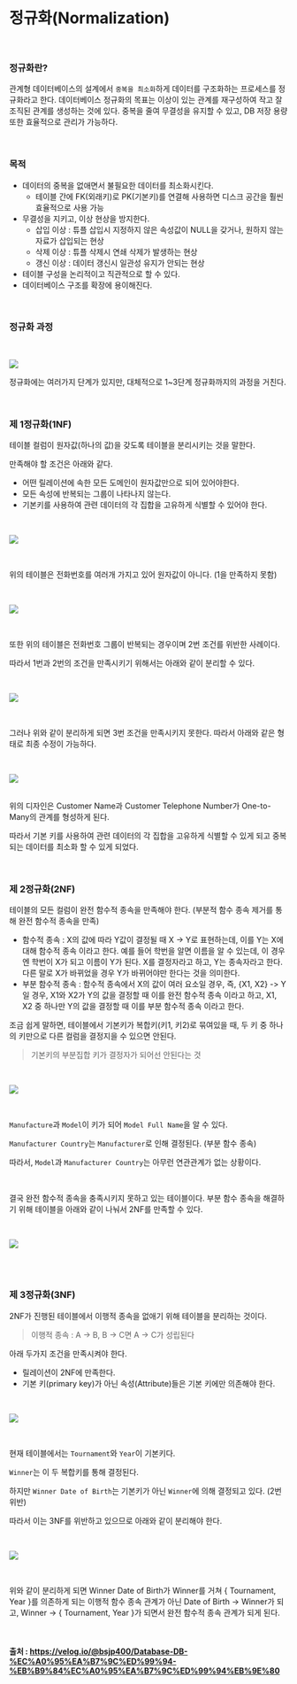 # 정규화(Normalization)

<br>

### 정규화란?

관계형 데이터베이스의 설계에서 `중복을 최소화`하게 데이터를 구조화하는 프로세스를 정규화라고 한다. 데이터베이스 정규화의 목표는 이상이 있는 관계를 재구성하여 작고 잘 조직된 관계를 생성하는 것에 있다. 중복을 줄여 무결성을 유지할 수 있고, DB 저장 용량 또한 효율적으로 관리가 가능하다.



<br>

### 목적

- 데이터의 중복을 없애면서 불필요한 데이터를 최소화시킨다.
  - 테이블 간에 FK(외래키)로 PK(기본키)를 연결해 사용하면 디스크 공간을 훨씬 효율적으로 사용 가능
- 무결성을 지키고, 이상 현상을 방지한다.
  - 삽입 이상 : 튜플 삽입시 지정하지 않은 속성값이 NULL을 갖거나, 원하지 않는 자료가 삽입되는 현상
  - 삭제 이상 : 튜플 삭제시 연쇄 삭제가 발생하는 현상
  - 갱신 이상 : 데이터 갱신시 일관성 유지가 안되는 현상 
- 테이블 구성을 논리적이고 직관적으로 할 수 있다.
- 데이터베이스 구조를 확장에 용이해진다.

<br>

### 정규화 과정

<br>

![](https://images.velog.io/images/hellojihyoung/post/72f806bb-d667-4264-88f2-0fd713b6fbe2/image.png)

정규화에는 여러가지 단계가 있지만, 대체적으로 1~3단계 정규화까지의 과정을 거친다.

<br>

### 제 1정규화(1NF)

테이블 컬럼이 원자값(하나의 값)을 갖도록 테이블을 분리시키는 것을 말한다.

만족해야 할 조건은 아래와 같다.

- 어떤 릴레이션에 속한 모든 도메인이 원자값만으로 되어 있어야한다.
- 모든 속성에 반복되는 그룹이 나타나지 않는다.
- 기본키를 사용하여 관련 데이터의 각 집합을 고유하게 식별할 수 있어야 한다.

<br>

![](https://images.velog.io/images/hellojihyoung/post/cc17e71b-47e6-478b-9772-d8e0ab59cd08/1.PNG)

<br>

위의 테이블은 전화번호를 여러개 가지고 있어 원자값이 아니다. (1을 만족하지 못함)

<br>

![](https://images.velog.io/images/hellojihyoung/post/b6113768-fa8c-4fe0-96fd-61dc5935e4e0/1-2.PNG)

<br>

또한 위의 테이블은 전화번호 그룹이 반복되는 경우이며 2번 조건를 위반한 사례이다.

따라서 1번과 2번의 조건을 만족시키기 위해서는 아래와 같이 분리할 수 있다.

<br>

![](https://images.velog.io/images/hellojihyoung/post/415420f7-0023-4c66-b6fb-40e6b2d5db6c/1-1.PNG)

<br>

그러나 위와 같이 분리하게 되면 3번 조건을 만족시키지 못한다. 따라서 아래와 같은 형태로 최종 수정이 가능하다.

<br>

![](https://images.velog.io/images/hellojihyoung/post/9b975e6c-1f63-4af2-825f-0b7efb83c2cb/1-3.png)

<br>
위의 디자인은 Customer Name과 Customer Telephone Number가 One-to-Many의 관계를 형성하게 된다. 

따라서 기본 키를 사용하여 관련 데이터의 각 집합을 고유하게 식별할 수 있게 되고 중복되는 데이터를 최소화 할 수 있게 되었다.
<br>

<br>

### 제 2정규화(2NF)

테이블의 모든 컬럼이 완전 함수적 종속을 만족해야 한다. (부분적 함수 종속 제거를 통해 완전 함수적 종속을 만족)

- 함수적 종속 : X의 값에 따라 Y값이 결정될 때 X -> Y로 표현하는데, 이를 Y는 X에 대해 함수적 종속 이라고 한다. 예를 들어 학번을 알면 이름을 알 수 있는데, 이 경우엔 학번이 X가 되고 이름이 Y가 된다. X를 결정자라고 하고, Y는 종속자라고 한다. 다른 말로 X가 바뀌었을 경우 Y가 바뀌어야만 한다는 것을 의미한다.
- 부분 함수적 종속 : 함수적 종속에서 X의 값이 여러 요소일 경우, 즉, {X1, X2} -> Y일 경우, X1와 X2가 Y의 값을 결정할 때 이를 완전 함수적 종속 이라고 하고, X1, X2 중 하나만 Y의 값을 결정할 때 이를 부분 함수적 종속 이라고 한다.


조금 쉽게 말하면, 테이블에서 기본키가 복합키(키1, 키2)로 묶여있을 때, 두 키 중 하나의 키만으로 다른 컬럼을 결정지을 수 있으면 안된다.

> 기본키의 부분집합 키가 결정자가 되어선 안된다는 것

<br>

![](https://images.velog.io/images/hellojihyoung/post/f18fad36-f62e-4dfa-9177-8aab1373f235/2.PNG)

<br>

`Manufacture`과 `Model`이 키가 되어 `Model Full Name`을 알 수 있다.

`Manufacturer Country`는 `Manufacturer`로 인해 결정된다. (부분 함수 종속)

따라서, `Model`과 `Manufacturer Country`는 아무런 연관관계가 없는 상황이다.

<br>

결국 완전 함수적 종속을 충족시키지 못하고 있는 테이블이다. 부분 함수 종속을 해결하기 위해 테이블을 아래와 같이 나눠서 2NF를 만족할 수 있다.

<br>

![](https://images.velog.io/images/hellojihyoung/post/9f93524a-b540-4e10-8016-442b9935832c/2-1.PNG)

<br>

<br>

### 제 3정규화(3NF)

2NF가 진행된 테이블에서 이행적 종속을 없애기 위해 테이블을 분리하는 것이다.

> 이행적 종속 : A → B, B → C면 A → C가 성립된다

아래 두가지 조건을 만족시켜야 한다.

- 릴레이션이 2NF에 만족한다.
- 기본 키(primary key)가 아닌 속성(Attribute)들은 기본 키에만 의존해야 한다.

<br>

![](https://images.velog.io/images/hellojihyoung/post/b3e34e04-39f1-47d4-ab56-d5063eda62d7/4.png)

<br>

현재 테이블에서는 `Tournament`와 `Year`이 기본키다.

`Winner`는 이 두 복합키를 통해 결정된다.

하지만 `Winner Date of Birth`는 기본키가 아닌 `Winner`에 의해 결정되고 있다. (2번 위반)

따라서 이는 3NF를 위반하고 있으므로 아래와 같이 분리해야 한다.

<br>

![](https://images.velog.io/images/hellojihyoung/post/925e3db5-adca-4e42-8ec6-90a8d8899fe6/3-2.png)

<br>

위와 같이 분리하게 되면 Winner Date of Birth가 Winner를 거쳐 { Tournament, Year }를 의존하게 되는 이행적 함수 종속 관계가 아닌 Date of Birth -> Winner가 되고, Winner -> { Tournament, Year }가 되면서 완전 함수적 종속 관계가 되게 된다.

<br>

#### 출처 : https://velog.io/@bsjp400/Database-DB-%EC%A0%95%EA%B7%9C%ED%99%94-%EB%B9%84%EC%A0%95%EA%B7%9C%ED%99%94%EB%9E%80